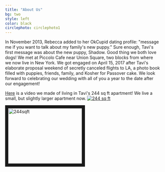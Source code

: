 ```yaml
---
title: "About Us"
bg: two
style: left
color: black
circlephoto: circlephoto1
---
```

In November 2013, Rebecca added to her OkCupid dating profile: "message me if you want to talk about my family's new puppy." Sure enough, Tavi's first message was about the new puppy, Shadow. Good thing we both love dogs! We met at Piccolo Cafe near Union Square, two blocks from where we now live in New York. We got engaged on April 15, 2017 after Tavi's elaborate proposal weekend of secretly canceled flights to LA, a photo book filled with puppies, friends, family, and Kosher for Passover cake. We look forward to celebrating our wedding with all of you a year to the date after our engagement!

[Here](https://www.youtube.com/watch?v=xSRJfxEAd-Y) is a video we made of living in Tavi's 244 sq ft apartment! We live a small, but slightly larger apartment now. 
[![244 sq ft](http://img.youtube.com/vi/v=xSRJfxEAd-Y.jpg)](https://www.youtube.com/watch?v=xSRJfxEAd-Y)

<a href="http://www.youtube.com/watch?feature=player_embedded&v=v=xSRJfxEAd-Y
" target="_blank"><img src="http://img.youtube.com/vi/v=xSRJfxEAd-Y/0.jpg" 
alt="244sqft" width="240" height="180" border="10" /></a>
